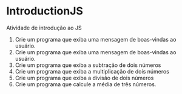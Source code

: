 # IntroductionJS
Atividade de introdução ao JS 
<ol>
 <li>Crie um programa que exiba uma mensagem de boas-vindas ao usuário.</li>
 <li>Crie um programa que exiba uma mensagem de boas-vindas ao usuário.</li>
 <li>Crie um programa que exiba a subtração de dois números</li>
 <li>Crie um programa que exiba a multiplicação de dois números</li>
 <li>Crie um programa que exiba a divisão de dois números</li>
 <li>Crie um programa que calcule a média de três números.</li>
</ol>
